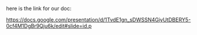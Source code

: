 here is the link for our doc:

https://docs.google.com/presentation/d/1TvdE1gn_sDWSSN4GiyUtDBERY5-0cf4M1DgBr9Qju6k/edit#slide=id.p
